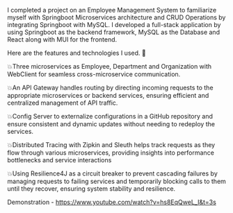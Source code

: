 I completed a project on an Employee Management System to familiarize myself with Springboot Microservices architecture and CRUD Operations by integrating Springboot with MySQL. I developed a full-stack application by using Springboot as the backend framework, MySQL as the Database and React along with MUI for the frontend. 

Here are the features and technologies I used. 🚀

💥Three microservices as Employee, Department and Organization with WebClient for seamless cross-microservice communication.

💥An API Gateway handles routing by directing incoming requests to the appropriate microservices or backend services, ensuring efficient and centralized management of API traffic.

💥Config Server to externalize configurations in a GitHub repository and ensure consistent and dynamic updates without needing to redeploy the services.

💥Distributed Tracing with Zipkin and Sleuth helps track requests as they flow through various microservices, providing insights into performance bottlenecks and service interactions

💥Using Resilience4J as a circuit breaker to prevent cascading failures by managing requests to failing services and temporarily blocking calls to them until they recover, ensuring system stability and resilience.

Demonstration - https://www.youtube.com/watch?v=hs8EqQweL_I&t=3s
